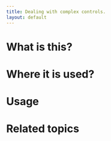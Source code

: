 ```yaml
---
title: Dealing with complex controls.
layout: default
---
```


# What is this?

# Where it is used?

# Usage

# Related topics